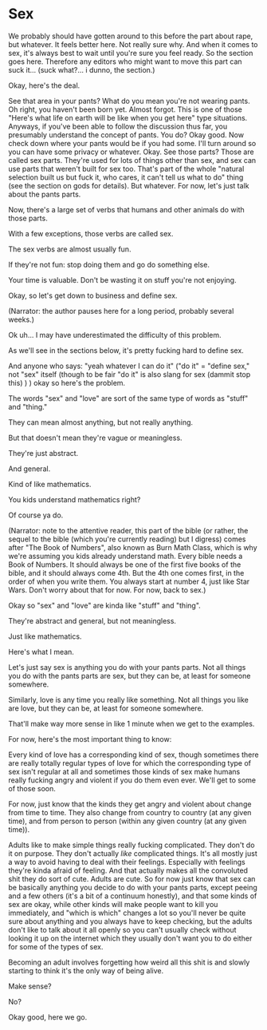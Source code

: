 Sex
===
We probably should have gotten around to this before the part about rape,
but whatever. It feels better here. Not really sure why. And when it comes
to sex, it's always best to wait until you're sure you feel ready.
So the section goes here. Therefore any editors who might want to
move this part can suck it... (suck what?... i dunno, the section.)

Okay, here's the deal.

See that area in your pants? What do you mean you're not wearing pants.
Oh right, you haven't been born yet. Almost forgot. This is one of those
"Here's what life on earth will be like when you get here" type situations.
Anyways, if you've been able to follow the discussion thus far, you presumably
understand the concept of pants. You do? Okay good. Now check down where your
pants would be if you had some. I'll turn around so you can have some privacy
or whatever. Okay. See those parts? Those are called sex parts. They're used
for lots of things other than sex, and sex can use parts that weren't built
for sex too. That's part of the whole "natural selection built us but fuck
it, who cares, it can't tell us what to do" thing (see the section on gods
for details). But whatever. For now, let's just talk about the pants parts.

Now, there's a large set of verbs that humans and other animals do with those parts.

With a few exceptions, those verbs are called sex.

The sex verbs are almost usually fun.

If they're not fun: stop doing them and go do something else.

Your time is valuable. Don't be wasting it on stuff you're not enjoying.

Okay, so let's get down to business and define sex.

(Narrator: the author pauses here for a long period, probably several weeks.)

Ok uh... I may have underestimated the difficulty of this problem.

As we'll see in the sections below, it's pretty fucking hard to define sex.

And anyone who says:
    "yeah whatever I can do it"
      ("do it" = "define sex," not "sex" itself
        (though to be fair "do it" is also slang for sex
          (dammit stop this)
        )
      ) okay so here's the problem.

The words "sex" and "love" are sort of the same
type of words as "stuff" and "thing."

They can mean almost anything, but not really anything.

But that doesn't mean they're vague or meaningless.

They're just abstract.

And general.

Kind of like mathematics.

You kids understand mathematics right?

Of course ya do.

(Narrator: note to the attentive reader, this part of the bible (or
rather, the sequel to the bible (which you're currently reading)
but I digress) comes after "The Book of Numbers", also known as
Burn Math Class, which is why we're assuming you kids already
understand math. Every bible needs a Book of Numbers. It should
always be one of the first five books of the bible, and it should
always come 4th. But the 4th one comes first, in the order of when
you write them. You always start at number 4, just like Star Wars.
Don't worry about that for now. For now, back to sex.)

Okay so "sex" and "love" are kinda like "stuff" and "thing".

They're abstract and general, but not meaningless.

Just like mathematics.

Here's what I mean.

Let's just say sex is anything you do with your pants parts.
Not all things you do with the pants parts are sex,
but they can be,
at least for someone somewhere.

Similarly, love is any time you really like something.
Not all things you like are love,
but they can be,
at least for someone somewhere.

That'll make way more sense in like 1 minute when we get to the examples.

For now, here's the most important thing to know:

Every kind of love has a corresponding kind of sex,
though sometimes there are really totally regular types of love
for which the corresponding type of sex isn't regular at all
and sometimes those kinds of sex make humans really fucking angry and violent
if you do them even ever. We'll get to some of those soon.

For now, just know that the kinds they get angry and violent about change from time to time.
They also change from country to country (at any given time),
and from person to person (within any given country (at any given time)).

Adults like to make simple things really fucking complicated.
They don't do it on purpose.
They don't actually *like* complicated things.
It's all mostly just a way to avoid having to deal with their feelings.
Especially with feelings they're kinda afraid of feeling.
And that actually makes all the convoluted shit they do sort of cute.
Adults are cute.
So for now just know that sex can be basically anything you decide to do with your pants parts,
except peeing and a few others (it's a bit of a continuum honestly),
and that some kinds of sex are okay,
while other kinds will make people want to kill you immediately,
and "which is which" changes a lot so you'll never be quite sure about anything
and you always have to keep checking,
but the adults don't like to talk about it all openly
so you can't usually check without looking it up on the internet
which they usually don't want you to do either for some of the types of sex.

Becoming an adult involves forgetting how weird all this shit is
and slowly starting to think it's the only way of being alive.

Make sense?

No?

Okay good, here we go.
